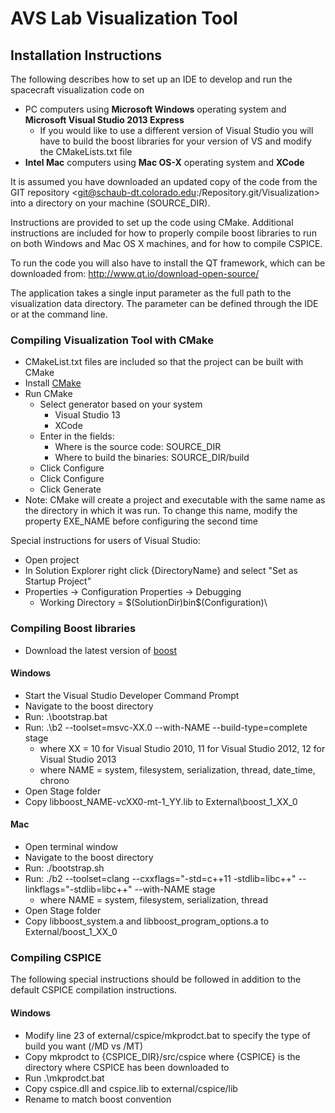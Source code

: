 # AVS Lab Visualization Tool

## Installation Instructions
The following describes how to set up an IDE to develop and run the spacecraft 
visualization code on
- PC computers using **Microsoft Windows** operating system and **Microsoft Visual
    Studio 2013 Express**
    - If you would like to use a different version of Visual Studio you will
      have to build the boost libraries for your version of VS and modify the
      CMakeLists.txt file
- **Intel Mac** computers using **Mac OS-X** operating system and **XCode**

It is assumed you have downloaded an updated copy of the code from the GIT repository
<git@schaub-dt.colorado.edu:/Repository.git/Visualization> into a directory on your
machine (SOURCE_DIR).

Instructions are provided to set up the code using CMake. Additional instructions 
are included for how to properly compile boost libraries to run on both Windows 
and Mac OS X machines, and for how to compile CSPICE.

To run the code you will also have to install the QT framework, which can be 
downloaded from: <http://www.qt.io/download-open-source/>

The application takes a single input parameter as the full path to the visualization
data directory. The parameter can be defined through the IDE or at the command line.

### Compiling Visualization Tool with CMake
- CMakeList.txt files are included so that the project can be built with CMake
- Install [CMake](http://www.cmake.org)
- Run CMake
    - Select generator based on your system
        - Visual Studio 13
        - XCode
    - Enter in the fields:
        - Where is the source code: SOURCE_DIR
        - Where to build the binaries: SOURCE_DIR/build
    - Click Configure
    - Click Configure
    - Click Generate
- Note: CMake will create a project and executable with the same name as the directory in which it was run.
To change this name, modify the property EXE_NAME before configuring the second time
    
Special instructions for users of Visual Studio:
- Open project
- In Solution Explorer right click {DirectoryName} and select "Set as Startup Project"
- Properties -> Configuration Properties -> Debugging
    - Working Directory = $(SolutionDir)bin\$(Configuration)\

### Compiling Boost libraries

- Download the latest version of [boost](http://www.boost.org)

#### Windows
- Start the Visual Studio Developer Command Prompt
- Navigate to the boost directory
- Run: .\bootstrap.bat
- Run: .\b2 --toolset=msvc-XX.0 --with-NAME --build-type=complete stage
    - where XX = 10 for Visual Studio 2010, 11 for Visual Studio 2012, 12 for Visual Studio 2013
    - where NAME = system, filesystem, serialization, thread, date_time, chrono
- Open Stage folder
- Copy libboost_NAME-vcXX0-mt-1_YY.lib to External\boost_1_XX_0

#### Mac
- Open terminal window
- Navigate to the boost directory
- Run: ./bootstrap.sh
- Run: ./b2 --toolset=clang --cxxflags="-std=c++11 -stdlib=libc++" --linkflags="-stdlib=libc++" --with-NAME stage
    - where NAME = system, filesystem, serialization, thread
- Open Stage folder
- Copy libboost_system.a and libboost_program_options.a to External/boost_1_XX_0

### Compiling CSPICE

The following special instructions should be followed in addition to the default CSPICE compilation instructions.

#### Windows
- Modify line 23 of external/cspice/mkprodct.bat to specify the type of build you want (/MD vs /MT)
- Copy mkprodct to {CSPICE_DIR}/src/cspice where {CSPICE} is the directory where CSPICE has been downloaded to
- Run .\mkprodct.bat
- Copy cspice.dll and cspice.lib to external/cspice/lib
- Rename to match boost convention